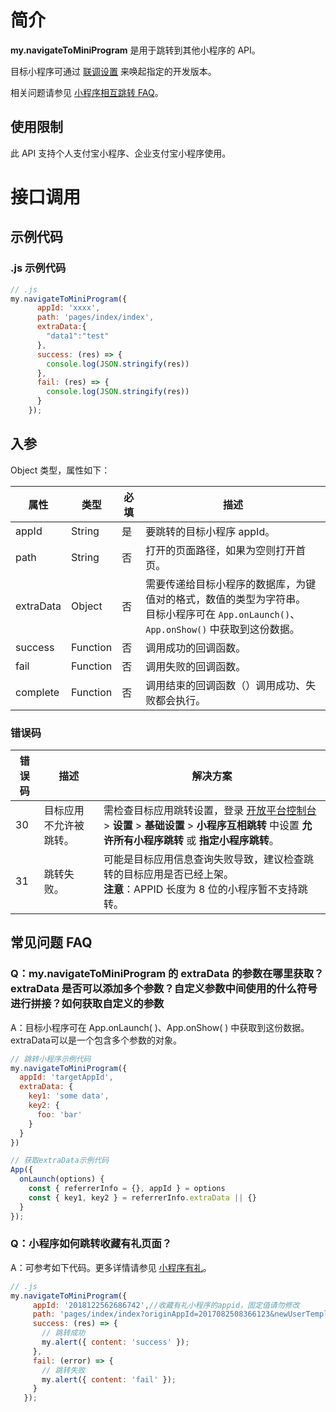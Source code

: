 # 简介
**my.navigateToMiniProgram** 是用于跳转到其他小程序的 API。

目标小程序可通过 [联调设置](https://opendocs.alipay.com/mini/ide/integration-testing) 来唤起指定的开发版本。

相关问题请参见 [小程序相互跳转 FAQ](https://opendocs.alipay.com/mini/api/xqvxl4)。

## 使用限制
此 API 支持个人支付宝小程序、企业支付宝小程序使用。

# 接口调用

## 示例代码

### .js 示例代码
```javascript
// .js
my.navigateToMiniProgram({
      appId: 'xxxx',
      path: 'pages/index/index',
      extraData:{
        "data1":"test"
      },
      success: (res) => {
        console.log(JSON.stringify(res))
      },
      fail: (res) => {
        console.log(JSON.stringify(res))
      }
    });
```

## 入参
Object 类型，属性如下：

| **属性** | **类型** | **必填** | **描述** |
| --- | --- | --- | --- |
| appId | String | 是 | 要跳转的目标小程序 appId。 |
| path | String | 否 | 打开的页面路径，如果为空则打开首页。 |
| extraData | Object | 否 | 需要传递给目标小程序的数据库，为键值对的格式，数值的类型为字符串。<br />目标小程序可在 `App.onLaunch()`、`App.onShow()` 中获取到这份数据。 |
| success | Function | 否 | 调用成功的回调函数。 |
| fail | Function | 否 | 调用失败的回调函数。 |
| complete | Function | 否 | 调用结束的回调函数（）调用成功、失败都会执行。 |


### 错误码
| **错误码** | **描述** | **解决方案** |
| --- | --- | --- |
| 30 | 目标应用不允许被跳转。 | 需检查目标应用跳转设置，登录 [开放平台控制台](https://open.alipay.com/dev/workspace) > **设置** > **基础设置** > **小程序互相跳转** 中设置 **允许所有小程序跳转** 或 **指定小程序跳转**。 |
| 31 | 跳转失败。 | 可能是目标应用信息查询失败导致，建议检查跳转的目标应用是否已经上架。<br />**注意**：APPID 长度为 8 位的小程序暂不支持跳转。 |


## 常见问题 FAQ

### Q：my.navigateToMiniProgram 的 extraData 的参数在哪里获取？ extraData 是否可以添加多个参数？自定义参数中间使用的什么符号进行拼接？如何获取自定义的参数
A：目标小程序可在 App.onLaunch( )、App.onShow( ) 中获取到这份数据。extraData可以是一个包含多个参数的对象。

```js
// 跳转小程序示例代码
my.navigateToMiniProgram({
  appId: 'targetAppId',
  extraData: {
    key1: 'some data',
    key2: {
      foo: 'bar'
    }
  }
})

// 获取extraData示例代码
App({
  onLaunch(options) {
    const { referrerInfo = {}, appId } = options
    const { key1, key2 } = referrerInfo.extraData || {}
  }
});

```

### Q：小程序如何跳转收藏有礼页面？
A：可参考如下代码。更多详情请参见 [小程序有礼](https://opendocs.alipay.com/mini/operation/app-with-benefit)。
```javascript
// .js
my.navigateToMiniProgram({
     appId: '2018122562686742',//收藏有礼小程序的appid，固定值请勿修改
     path: 'pages/index/index?originAppId=2017082508366123&newUserTemplate=20190130000000119123',//收藏有礼跳转地址和参数
     success: (res) => {
       // 跳转成功
       my.alert({ content: 'success' });
     },
     fail: (error) => {
       // 跳转失败
       my.alert({ content: 'fail' });
     }
   });
```
